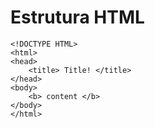 # Estrutura HTML

	<!DOCTYPE HTML>
	<html>
	<head>
		<title> Title! </title>
	</head>
	<body>
		<b> content </b>
	</body>
	</html>